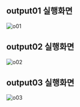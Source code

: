 ## output01 실행화면

![o01](https://github.com/tjrbwls/GameProgramming/assets/118953733/7f73237e-1741-41b1-b60a-348bc63a42cc)

## output02 실행화면

![o02](https://github.com/tjrbwls/GameProgramming/assets/118953733/37b11280-2987-4a2b-9eb5-0bbf2f283ce8)

## output03 실행화면

![o03](https://github.com/tjrbwls/GameProgramming/assets/118953733/b2bedf68-4822-4ae2-9906-cc334111cb0b)
